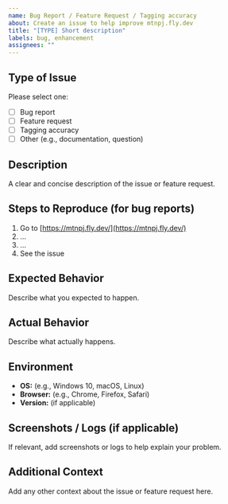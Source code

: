 ```yaml
---
name: Bug Report / Feature Request / Tagging accuracy
about: Create an issue to help improve mtnpj.fly.dev
title: "[TYPE] Short description"
labels: bug, enhancement
assignees: ""
---
```


<!--
Thank you for contributing! Please fill out the details below so we can quickly understand and address your issue.
-->

## Type of Issue
Please select one:
- [ ] Bug report
- [ ] Feature request
- [ ] Tagging accuracy
- [ ] Other (e.g., documentation, question)

## Description
A clear and concise description of the issue or feature request.

## Steps to Reproduce (for bug reports)
1. Go to [https://mtnpj.fly.dev/](https://mtnpj.fly.dev/)
2. ...
3. ...
4. See the issue

## Expected Behavior
Describe what you expected to happen.

## Actual Behavior
Describe what actually happens.

## Environment
- **OS:** (e.g., Windows 10, macOS, Linux)
- **Browser:** (e.g., Chrome, Firefox, Safari)
- **Version:** (if applicable)

## Screenshots / Logs (if applicable)
If relevant, add screenshots or logs to help explain your problem.

## Additional Context
Add any other context about the issue or feature request here.
